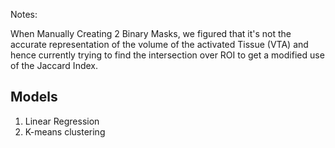 Notes:

When Manually Creating 2 Binary Masks, we figured that it's not the accurate representation of the volume of the activated Tissue (VTA) and hence currently trying to find the intersection over ROI to get a modified use of the Jaccard Index.


## Models

1) Linear Regression
2) K-means clustering

